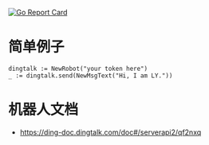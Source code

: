 [![Go Report Card](https://goreportcard.com/badge/github.com/ly95/dingtalk_robot)](https://goreportcard.com/report/github.com/ly95/dingtalk_robot)

# 简单例子

```
dingtalk := NewRobot("your token here")
_ := dingtalk.send(NewMsgText("Hi, I am LY."))
```

# 机器人文档

- https://ding-doc.dingtalk.com/doc#/serverapi2/qf2nxq
